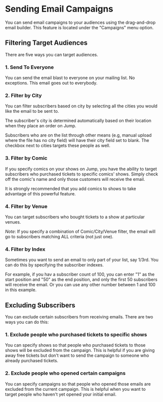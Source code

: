 # Sending Email Campaigns

You can send email campaigns to your audiences using the drag-and-drop email builder. This feature is located under
the "Campaigns" menu option.

## Filtering Target Audiences

There are five ways you can target audiences.

### 1. Send To Everyone

You can send the email blast to everyone on your mailing list. No exceptions. This email goes out to everybody.

### 2. Filter by City

You can filter subscribers based on city by selecting all the cities you would like the email to be sent to.

The subscriber's city is determined automatically based on their location when they place an order on Jump.

Subscribers who are on the list through other means (e.g, manual upload where the file has no city field) will have
their city field set to blank. The checkbox next to cities targets these people as well.

### 3. Filter by Comic

If you specify comics on your shows on Jump, you have the ability to target subscribers who purchased tickets
to specific comics' shows. Simply check off the comic's name and only those customers will receive the email.

It is strongly recommended that you add comics to shows to take advantage of this powerful feature.

### 4. Filter by Venue

You can target subscribers who bought tickets to a show at particular venues. 

*Note*: If you specify a combination of Comic/City/Venue filter, the email will go to subscribers matching ALL criteria (not just one).

### 4. Filter by Index

Sometimes you want to send an email to only part of your list, say 1/3rd. You can do this by specifying the subscriber indexes.

For example, if you hav a subscriber count of 100, you can enter "1" as the start position and "50" as the end position, and only
the first 50 subscribers will receive the email. Or you can use any other number between 1 and 100 in this example.


## Excluding Subscribers

You can exclude certain subscribers from receiving emails. There are two ways you can do this:

### 1. Exclude people who purchased tickets to specific shows

You can specify shows so that people who purchased tickets to those shows will be excluded from the campaign. This is
helpful if you are giving away free tickets but don't want to send the campaign to someone who already purchased tickets.

### 2. Exclude people who opened certain campaigns

You can specify campaigns so that people who opened those emails are excluded from the current campaign. This is 
helpful when you want to target people who haven't yet opened your initial email.
